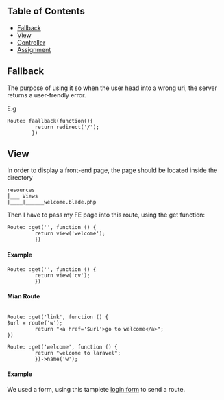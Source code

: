 
## Table of Contents
- [Fallback](#Fallback)
- [View](#View)
- [Controller](#Controller)
- [Assignment](#Assignment)

## Fallback

The purpose of using it so when the user head into a wrong uri, the server returns a user-frendly error.

E.g

```
Route: faallback(function(){
         return redirect('/');
        })
```

## View

In order to display a front-end page, the page should be located inside the directory
```
resources
|___ Views
|____|______welcome.blade.php
```

Then I have to pass my FE page into this route, using the get function:

```
Route: :get('', function () {
         return view('welcome');
         })
```

#### Example

```
Route: :get('', function () {
         return view('cv');
         })
```

#### Mian Route

```

Route: :get('link', function () {
$url = route('w');
         return "<a href='$url'>go to welcome</a>";
})

Route: :get('welcome', function () {
         return "welcome to laravel";
         })->name('w');

```

#### Example

We used a form, using this tamplete [login form](https://www.w3schools.com/bootstrap/bootstrap_forms.asp) to send a route.
